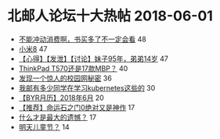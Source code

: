 # 北邮人论坛十大热帖 2018-06-01

- [不能冲动消费啊，书买多了不一定会看](https://bbs.byr.cn/article/StudyShare/184983) 48
- [小米8](https://bbs.byr.cn/article/DigiLife/303764) 47
- [【心得】【发泄】【讨论】妹子95年，弟弟14岁](https://bbs.byr.cn/article/Feeling/3060910) 47
- [ThinkPad T570还是17款MBP？](https://bbs.byr.cn/article/Notebook/176210) 40
- [发现一个惊人的校园网秘密](https://bbs.byr.cn/article/BUPTNet/95894) 36
- [我邮有多少同学在学习kubernetes这些的](https://bbs.byr.cn/article/Talking/6009210) 30
- [【BYR月历】2018年6月](https://bbs.byr.cn/article/Showcase/1813) 20
- [【推荐】命运石之门0绝对又是神作](https://bbs.byr.cn/article/Comic/629069) 17
- [什么才是最大的遗憾？](https://bbs.byr.cn/article/Friends/1872001) 17
- [明天儿童节？](https://bbs.byr.cn/article/Picture/3213621) 14


